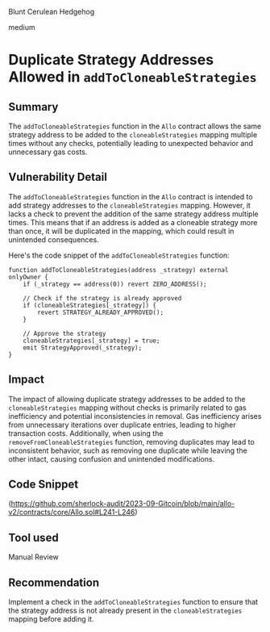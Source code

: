 Blunt Cerulean Hedgehog

medium

# Duplicate Strategy Addresses Allowed in `addToCloneableStrategies`
## Summary
The `addToCloneableStrategies` function in the `Allo` contract allows the same strategy address to be added to the `cloneableStrategies` mapping multiple times without any checks, potentially leading to unexpected behavior and unnecessary gas costs.
## Vulnerability Detail
The `addToCloneableStrategies` function in the `Allo` contract is intended to add strategy addresses to the `cloneableStrategies` mapping. However, it lacks a check to prevent the addition of the same strategy address multiple times. This means that if an address is added as a cloneable strategy more than once, it will be duplicated in the mapping, which could result in unintended consequences.

Here's the code snippet of the `addToCloneableStrategies` function:
```solidity
function addToCloneableStrategies(address _strategy) external onlyOwner {
    if (_strategy == address(0)) revert ZERO_ADDRESS();

    // Check if the strategy is already approved
    if (cloneableStrategies[_strategy]) {
        revert STRATEGY_ALREADY_APPROVED();
    }

    // Approve the strategy
    cloneableStrategies[_strategy] = true;
    emit StrategyApproved(_strategy);
}
```
## Impact
The impact of allowing duplicate strategy addresses to be added to the `cloneableStrategies` mapping without checks is primarily related to gas inefficiency and potential inconsistencies in removal. Gas inefficiency arises from unnecessary iterations over duplicate entries, leading to higher transaction costs. Additionally, when using the `removeFromCloneableStrategies` function, removing duplicates may lead to inconsistent behavior, such as removing one duplicate while leaving the other intact, causing confusion and unintended modifications.
## Code Snippet
(https://github.com/sherlock-audit/2023-09-Gitcoin/blob/main/allo-v2/contracts/core/Allo.sol#L241-L246)
## Tool used

Manual Review

## Recommendation
Implement a check in the `addToCloneableStrategies` function to ensure that the strategy address is not already present in the `cloneableStrategies` mapping before adding it.
